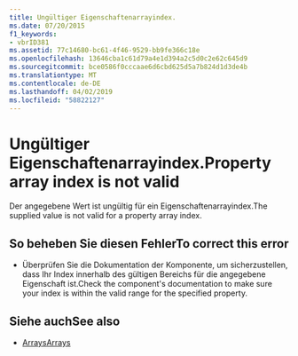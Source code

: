 ```yaml
---
title: Ungültiger Eigenschaftenarrayindex.
ms.date: 07/20/2015
f1_keywords:
- vbrID381
ms.assetid: 77c14680-bc61-4f46-9529-bb9fe366c18e
ms.openlocfilehash: 13646cba1c61d79a4e1d394a2c5d0c2e62c645d9
ms.sourcegitcommit: bce0586f0cccaae6d6cbd625d5a7b824d1d3de4b
ms.translationtype: MT
ms.contentlocale: de-DE
ms.lasthandoff: 04/02/2019
ms.locfileid: "58822127"
---
```

# <a name="property-array-index-is-not-valid"></a><span data-ttu-id="bcce2-102">Ungültiger Eigenschaftenarrayindex.</span><span class="sxs-lookup"><span data-stu-id="bcce2-102">Property array index is not valid</span></span>
<span data-ttu-id="bcce2-103">Der angegebene Wert ist ungültig für ein Eigenschaftenarrayindex.</span><span class="sxs-lookup"><span data-stu-id="bcce2-103">The supplied value is not valid for a property array index.</span></span>  
  
## <a name="to-correct-this-error"></a><span data-ttu-id="bcce2-104">So beheben Sie diesen Fehler</span><span class="sxs-lookup"><span data-stu-id="bcce2-104">To correct this error</span></span>  
  
-   <span data-ttu-id="bcce2-105">Überprüfen Sie die Dokumentation der Komponente, um sicherzustellen, dass Ihr Index innerhalb des gültigen Bereichs für die angegebene Eigenschaft ist.</span><span class="sxs-lookup"><span data-stu-id="bcce2-105">Check the component's documentation to make sure your index is within the valid range for the specified property.</span></span>  
  
## <a name="see-also"></a><span data-ttu-id="bcce2-106">Siehe auch</span><span class="sxs-lookup"><span data-stu-id="bcce2-106">See also</span></span>

- [<span data-ttu-id="bcce2-107">Arrays</span><span class="sxs-lookup"><span data-stu-id="bcce2-107">Arrays</span></span>](../../../visual-basic/programming-guide/language-features/arrays/index.md)
